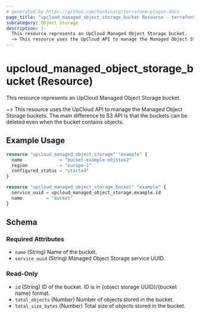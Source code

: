 ```yaml
---
# generated by https://github.com/hashicorp/terraform-plugin-docs
page_title: "upcloud_managed_object_storage_bucket Resource - terraform-provider-upcloud"
subcategory: Object Storage
description: |-
  This resource represents an UpCloud Managed Object Storage bucket.
  ~> This resource uses the UpCloud API to manage the Managed Object Storage buckets. The main difference to S3 API is that the buckets can be deleted even when the bucket contains objects.
---
```


# upcloud_managed_object_storage_bucket (Resource)

This resource represents an UpCloud Managed Object Storage bucket.

~> This resource uses the UpCloud API to manage the Managed Object Storage buckets. The main difference to S3 API is that the buckets can be deleted even when the bucket contains objects.

## Example Usage

```terraform
resource "upcloud_managed_object_storage" "example" {
  name              = "bucket-example-objstov2"
  region            = "europe-1"
  configured_status = "started"
}

resource "upcloud_managed_object_storage_bucket" "example" {
  service_uuid = upcloud_managed_object_storage.example.id
  name         = "bucket"
}
```

<!-- schema generated by tfplugindocs -->
## Schema

### Required Attributes

- `name` (String) Name of the bucket.
- `service_uuid` (String) Managed Object Storage service UUID.

### Read-Only

- `id` (String) ID of the bucket. ID is in {object storage UUID}/{bucket name} format.
- `total_objects` (Number) Number of objects stored in the bucket.
- `total_size_bytes` (Number) Total size of objects stored in the bucket.
